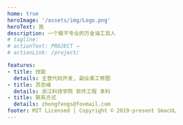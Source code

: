 ```yaml
---
home: true
heroImage: '/assets/img/Logo.png'
heroText: 我
description: 一个极不专业的万金油工具人
# tagline: 
# actionText: PROJECT →
# actionLink: /project/

features:
- title: 技能
  details: 主营代码开发, 副业美工修图
- title: 苏忠峰
  details: 浙江科技学院 软件工程 本科
- title: 联系方式
  details: zhongfengs@foxmail.com
footer: MIT Licensed | Copyright © 2019-present SmacUL
---
```


<!-- # 关于我 -->